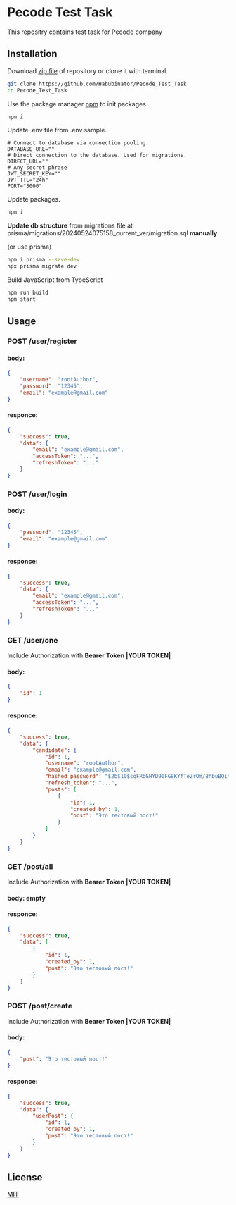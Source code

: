 # Pecode Test Task

This repositry contains test task for Pecode company

## Installation

Download [zip file](https://github.com/Habubinator/Pecode_Test_Task/archive/refs/heads/main.zip) of repository or clone it with terminal.

```bash
git clone https://github.com/Habubinator/Pecode_Test_Task
cd Pecode_Test_Task
```

Use the package manager [npm](https://www.npmjs.com/) to init packages.

```bash
npm i
```

Update .env file from .env.sample.

```env
# Connect to database via connection pooling.
DATABASE_URL=""
# Direct connection to the database. Used for migrations.
DIRECT_URL=""
# Any secret phrase
JWT_SECRET_KEY=""
JWT_TTL="24h"
PORT="5000"
```

Update packages.

```bash
npm i
```

**Update db structure** from migrations file at prisma/migrations/20240524075158_current_ver/migration.sql **manually**

(or use prisma)

```bash
npm i prisma --save-dev
npx prisma migrate dev
```

Build JavaScript from TypeScript

```bash
npm run build
npm start
```

## Usage

### POST /user/register

#### body:

```json
{
    "username": "rootAuthor",
    "password": "12345",
    "email": "example@gmail.com"
}
```

#### responce:

```json
{
    "success": true,
    "data": {
        "email": "example@gmail.com",
        "accessToken": "...",
        "refreshToken": "..."
    }
}
```

### POST /user/login

#### body:

```json
{
    "password": "12345",
    "email": "example@gmail.com"
}
```

#### responce:

```json
{
    "success": true,
    "data": {
        "email": "example@gmail.com",
        "accessToken": "...",
        "refreshToken": "..."
    }
}
```

### GET /user/one

Include Authorization with **Bearer Token |YOUR TOKEN|**

#### body:

```json
{
    "id": 1
}
```

#### responce:

```json
{
    "success": true,
    "data": {
        "candidate": {
            "id": 1,
            "username": "rootAuthor",
            "email": "example@gmail.com",
            "hashed_password": "$2b$10$sqFRbGHYD90FG8KYfTeZrOm/BhbuBQitAVIPymZZd0ww2ANWvF5PW",
            "refresh_token": "...",
            "posts": [
                {
                    "id": 1,
                    "created_by": 1,
                    "post": "Это тестовый пост!"
                }
            ]
        }
    }
}
```

### GET /post/all

Include Authorization with **Bearer Token |YOUR TOKEN|**

#### body: **empty**

#### responce:

```json
{
    "success": true,
    "data": [
        {
            "id": 1,
            "created_by": 1,
            "post": "Это тестовый пост!"
        }
    ]
}
```

### POST /post/create

Include Authorization with **Bearer Token |YOUR TOKEN|**

#### body:

```json
{
    "post": "Это тестовый пост!"
}
```

#### responce:

```json
{
    "success": true,
    "data": {
        "userPost": {
            "id": 1,
            "created_by": 1,
            "post": "Это тестовый пост!"
        }
    }
}
```

## License

[MIT](https://choosealicense.com/licenses/mit/)
